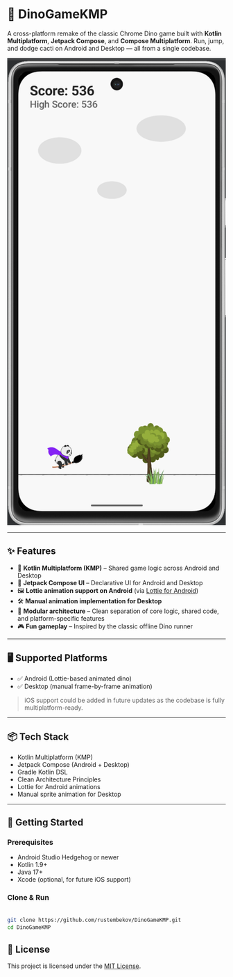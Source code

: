 # 🦖 DinoGameKMP

A cross-platform remake of the classic Chrome Dino game built with **Kotlin Multiplatform**, **Jetpack Compose**, and **Compose Multiplatform**. Run, jump, and dodge cacti on Android and Desktop — all from a single codebase.

<p align="center">
  <img src="https://github.com/rustembekov/DinoGameKMP/blob/main/core/src/main/assets/game_screen.png" width="700"/>
</p>

---

## ✨ Features

- 🧩 **Kotlin Multiplatform (KMP)** – Shared game logic across Android and Desktop
- 🎨 **Jetpack Compose UI** – Declarative UI for Android and Desktop
- 🖼️ **Lottie animation support on Android** (via [Lottie for Android](https://github.com/airbnb/lottie-android))
- 🛠️ **Manual animation implementation for Desktop**
- 🧱 **Modular architecture** – Clean separation of core logic, shared code, and platform-specific features
- 🎮 **Fun gameplay** – Inspired by the classic offline Dino runner

---

## 🖥️ Supported Platforms

- ✅ Android (Lottie-based animated dino)
- ✅ Desktop (manual frame-by-frame animation)

> iOS support could be added in future updates as the codebase is fully multiplatform-ready.

---

## 📦 Tech Stack

- Kotlin Multiplatform (KMP)
- Jetpack Compose (Android + Desktop)
- Gradle Kotlin DSL
- Clean Architecture Principles
- Lottie for Android animations
- Manual sprite animation for Desktop

---

## 🚀 Getting Started

### Prerequisites

- Android Studio Hedgehog or newer
- Kotlin 1.9+
- Java 17+
- Xcode (optional, for future iOS support)

### Clone & Run

```bash

git clone https://github.com/rustembekov/DinoGameKMP.git
cd DinoGameKMP

```
## 📄 License

This project is licensed under the [MIT License](https://github.com/rustembekov/DinoGameKMP/blob/main/LICENSE).